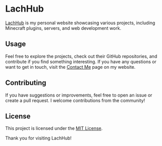 # LachHub

[LachHub](https://lachcrafter.de) is my personal website showcasing various projects, including Minecraft plugins, servers, and web development work.

## Usage

Feel free to explore the projects, check out their GitHub repositories, and contribute if you find something interesting. If you have any questions or want to get in touch, visit the [Contact Me](https://lachcrafter.de/contactme/) page on my website.

## Contributing

If you have suggestions or improvements, feel free to open an issue or create a pull request. I welcome contributions from the community!

## License

This project is licensed under the [MIT License](LICENSE.md).

Thank you for visiting LachHub!
